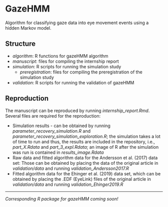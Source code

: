 # GazeHMM
Algorithm for classifying gaze data into eye movement events using a hidden Markov model.

## Structure

- *algorithm*: R functions for gazeHMM algorithm  
- *manuscript*: files for compiling the internship report  
- *simulation*: R scripts for running the simulation study  
  + *preregistration*: files for compiling the preregistration of the simulation study  
- *validation*: R scripts for running the validation of gazeHMM  

## Reproduction
The manuscript can be reproduced by running *internship_report.Rmd*. Several files are required for the reproduction:

- Simulation results - can be obtained by running *parameter_recovery_simulation.R* and *parameter_recovery_simulation_exploration.R*; the simulation takes a lot of time to run and thus, the results are included in the repository, i.e., *part_X.Rdata* and *part_3_expl.Rdata*; an image of R after the simulation was run is contained in *results_image.Rdata*
- Raw data and fitted algorithm data for the Andersson et al. (2017) data set: Those can be obtained by placing the data of the original article in *validation/data* and running *validation_Andersson2017.R*
- Fitted algorithm data for the Ehinger et al. (2019) data set, which can be obtained by placing the .EDF (EyeLink) files of the original article in *validation/data* and running *validation_Ehinger2019.R*

***
*Corresponding R package for gazeHMM coming soon!*

